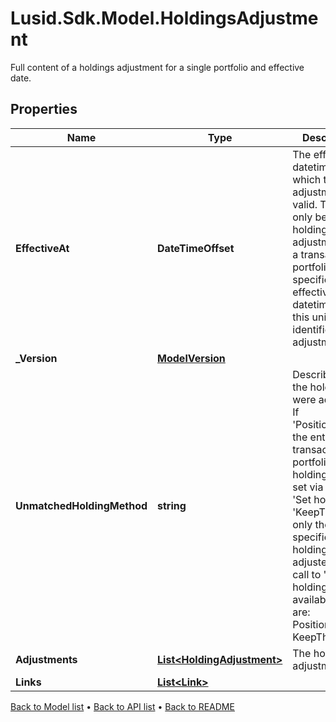 # Lusid.Sdk.Model.HoldingsAdjustment
Full content of a holdings adjustment for a single portfolio and effective date.

## Properties

Name | Type | Description | Notes
------------ | ------------- | ------------- | -------------
**EffectiveAt** | **DateTimeOffset** | The effective datetime from which the adjustment is valid. There can only be one holdings adjustment for a transaction portfolio at a specific effective datetime, so this uniquely identifies the adjustment. | 
**_Version** | [**ModelVersion**](ModelVersion.md) |  | 
**UnmatchedHoldingMethod** | **string** | Describes how the holdings were adjusted. If &#39;PositionToZero&#39; the entire transaction portfolio&#39;s holdings were set via a call to &#39;Set holdings&#39;. If &#39;KeepTheSame&#39; only the specified holdings were adjusted via a call to &#39;Adjust holdings&#39;. The available values are: PositionToZero, KeepTheSame | 
**Adjustments** | [**List&lt;HoldingAdjustment&gt;**](HoldingAdjustment.md) | The holding adjustments. | 
**Links** | [**List&lt;Link&gt;**](Link.md) |  | [optional] 

[Back to Model list](../README.md#documentation-for-models) &#8226; [Back to API list](../README.md#documentation-for-api-endpoints) &#8226; [Back to README](../README.md)

